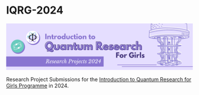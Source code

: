 # IQRG-2024

![IQRG Banner for Research Projects](IQRG_Banner_Research_Projects_2024.png)

Research Project Submissions for the [Introduction to Quantum Research for Girls Programme](https://beyondresearch.physicsbeyond.com/iqrg-2/) in 2024. 
